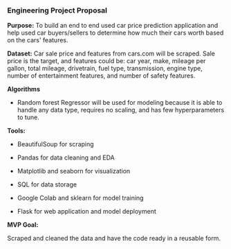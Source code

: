 ### Engineering Project Proposal ###

**Purpose:** To build an end to end used car price prediction application and help used car buyers/sellers to determine how much their cars worth based on the cars' features.

**Dataset:** Car sale price and features from cars.com will be scraped.  Sale price is the target, and features could be: car year, make, mileage per gallon, total mileage, drivetrain, fuel type, transmission, engine type, number of entertainment features, and number of safety features.

**Algorithms**

- Random forest Regressor will be used for modeling because it is able to handle any data type, requires no scaling, and has few hyperparameters to tune.

**Tools:**

- BeautifulSoup for scraping
- Pandas for data cleaning and EDA

- Matplotlib and seaborn for visualization

- SQL for data storage
- Google Colab and sklearn for model training 
- Flask for web application and model deployment

**MVP Goal:**

Scraped and cleaned the data and have the code ready in a reusable form.

